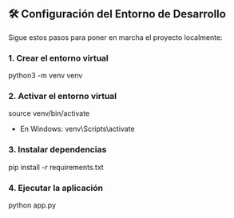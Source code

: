 ## 🛠️ Configuración del Entorno de Desarrollo

Sigue estos pasos para poner en marcha el proyecto localmente:

### 1. Crear el entorno virtual

python3 -m venv venv

### 2. Activar el entorno virtual

source venv/bin/activate

* En Windows:
  venv\Scripts\activate
  
 ### 3. Instalar dependencias

 pip install -r requirements.txt

### 4. Ejecutar la aplicación

python app.py






